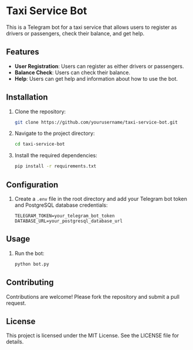 # Taxi Service Bot

This is a Telegram bot for a taxi service that allows users to register as drivers or passengers, check their balance, and get help.

## Features

- **User Registration**: Users can register as either drivers or passengers.
- **Balance Check**: Users can check their balance.
- **Help**: Users can get help and information about how to use the bot.

## Installation

1. Clone the repository:
    ```bash
    git clone https://github.com/yourusername/taxi-service-bot.git
    ```
2. Navigate to the project directory:
    ```bash
    cd taxi-service-bot
    ```
3. Install the required dependencies:
    ```bash
    pip install -r requirements.txt
    ```

## Configuration

1. Create a `.env` file in the root directory and add your Telegram bot token and PostgreSQL database credentials:
    ```env
    TELEGRAM_TOKEN=your_telegram_bot_token
    DATABASE_URL=your_postgresql_database_url
    ```

## Usage

1. Run the bot:
    ```bash
    python bot.py
    ```

## Contributing

Contributions are welcome! Please fork the repository and submit a pull request.

## License

This project is licensed under the MIT License. See the LICENSE file for details.
